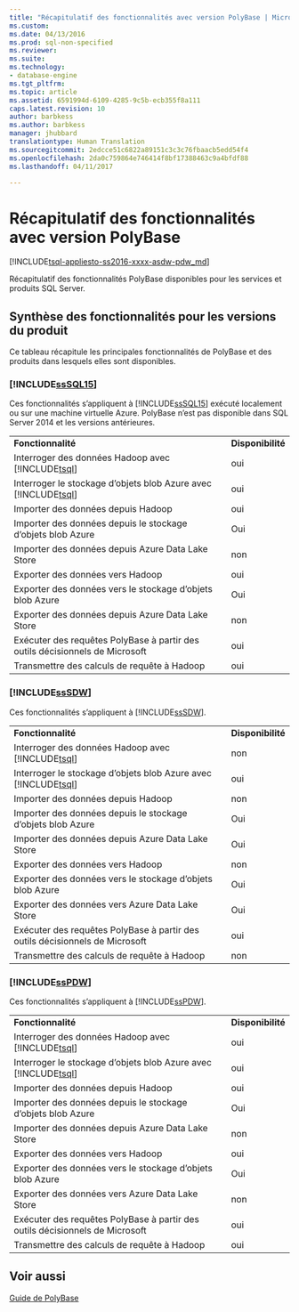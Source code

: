 ```yaml
---
title: "Récapitulatif des fonctionnalités avec version PolyBase | Microsoft Docs"
ms.custom: 
ms.date: 04/13/2016
ms.prod: sql-non-specified
ms.reviewer: 
ms.suite: 
ms.technology:
- database-engine
ms.tgt_pltfrm: 
ms.topic: article
ms.assetid: 6591994d-6109-4285-9c5b-ecb355f8a111
caps.latest.revision: 10
author: barbkess
ms.author: barbkess
manager: jhubbard
translationtype: Human Translation
ms.sourcegitcommit: 2edcce51c6822a89151c3c3c76fbaacb5edd54f4
ms.openlocfilehash: 2da0c759864e746414f8bf17388463c9a4bfdf88
ms.lasthandoff: 04/11/2017

---
```

# <a name="polybase-versioned-feature-summary"></a>Récapitulatif des fonctionnalités avec version PolyBase
[!INCLUDE[tsql-appliesto-ss2016-xxxx-asdw-pdw_md](../../includes/tsql-appliesto-ss2016-xxxx-asdw-pdw-md.md)]

  Récapitulatif des fonctionnalités PolyBase disponibles pour les services et produits SQL Server.  
  
## <a name="feature-summary-for-product-releases"></a>Synthèse des fonctionnalités pour les versions du produit  
 Ce tableau récapitule les principales fonctionnalités de PolyBase et des produits dans lesquels elles sont disponibles.  
  
### [!INCLUDE[ssSQL15](../../includes/sssql15-md.md)]  
 Ces fonctionnalités s’appliquent à [!INCLUDE[ssSQL15](../../includes/sssql15-md.md)] exécuté localement ou sur une machine virtuelle Azure.  PolyBase n’est pas disponible dans SQL Server 2014 et les versions antérieures.  
  
|||  
|-|-|  
|**Fonctionnalité**|**Disponibilité**|  
|Interroger des données Hadoop avec [!INCLUDE[tsql](../../includes/tsql-md.md)]|oui|  
|Interroger le stockage d’objets blob Azure avec [!INCLUDE[tsql](../../includes/tsql-md.md)]|oui|  
|Importer des données depuis Hadoop|oui|  
|Importer des données depuis le stockage d’objets blob Azure|Oui| 
|Importer des données depuis Azure Data Lake Store|non|   
|Exporter des données vers Hadoop|oui|  
|Exporter des données vers le stockage d’objets blob Azure|Oui|  
|Exporter des données depuis Azure Data Lake Store|non|
|Exécuter des requêtes PolyBase à partir des outils décisionnels de Microsoft|oui|  
|Transmettre des calculs de requête à Hadoop|oui|  
  
### [!INCLUDE[ssSDW](../../includes/sssdw-md.md)]  
 Ces fonctionnalités s’appliquent à [!INCLUDE[ssSDW](../../includes/sssdw-md.md)].  
  
|||  
|-|-|  
|**Fonctionnalité**|**Disponibilité**|  
|Interroger des données Hadoop avec [!INCLUDE[tsql](../../includes/tsql-md.md)]|non|  
|Interroger le stockage d’objets blob Azure avec [!INCLUDE[tsql](../../includes/tsql-md.md)]|oui|  
|Importer des données depuis Hadoop|non|  
|Importer des données depuis le stockage d’objets blob Azure|Oui|
|Importer des données depuis Azure Data Lake Store|Oui|     
|Exporter des données vers Hadoop|non|  
|Exporter des données vers le stockage d’objets blob Azure|Oui|  
|Exporter des données vers Azure Data Lake Store|Oui|
|Exécuter des requêtes PolyBase à partir des outils décisionnels de Microsoft|oui|  
|Transmettre des calculs de requête à Hadoop|non|  
  
### [!INCLUDE[ssPDW](../../includes/sspdw-md.md)]  
 Ces fonctionnalités s’appliquent à [!INCLUDE[ssPDW](../../includes/sspdw-md.md)].  
  
|||  
|-|-|  
|**Fonctionnalité**|**Disponibilité**|  
|Interroger des données Hadoop avec [!INCLUDE[tsql](../../includes/tsql-md.md)]|oui|  
|Interroger le stockage d’objets blob Azure avec [!INCLUDE[tsql](../../includes/tsql-md.md)]|oui|  
|Importer des données depuis Hadoop|oui|  
|Importer des données depuis le stockage d’objets blob Azure|Oui|  
|Importer des données depuis Azure Data Lake Store|non|   
|Exporter des données vers Hadoop|oui|  
|Exporter des données vers le stockage d’objets blob Azure|Oui|  
|Exporter des données vers Azure Data Lake Store|non|
|Exécuter des requêtes PolyBase à partir des outils décisionnels de Microsoft|oui|  
|Transmettre des calculs de requête à Hadoop|oui|  
  
## <a name="see-also"></a>Voir aussi  
 [Guide de PolyBase](../../relational-databases/polybase/polybase-guide.md)  
  
  

